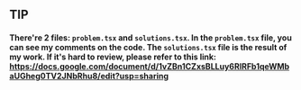 ## TIP
#### There're 2 files: `problem.tsx` and `solutions.tsx`. In the `problem.tsx` file, you can see my comments on the code. The `solutions.tsx` file is the result of my work. If it's hard to review, please refer to this link: https://docs.google.com/document/d/1vZBn1CZxsBLLuy6RlRFb1qeWMbaUGheg0TV2JNbRhu8/edit?usp=sharing